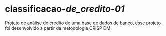 # classificacao-_de_credito-01_
Projeto de análise de crédito de uma base de dados de banco, esse projeto foi desenvolvido a partir da metodologia CRISP DM.
